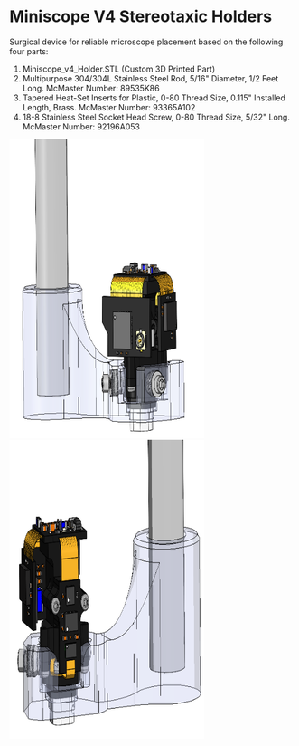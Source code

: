 # Miniscope V4 Stereotaxic Holders
Surgical device for reliable microscope placement based on the following four parts:

1. Miniscope_v4_Holder.STL (Custom 3D Printed Part)
2. Multipurpose 304/304L Stainless Steel Rod, 5/16" Diameter, 1/2 Feet Long. McMaster Number: 89535K86
3. Tapered Heat-Set Inserts for Plastic, 0-80 Thread Size, 0.115" Installed Length, Brass. McMaster Number: 93365A102
4. 18-8 Stainless Steel Socket Head Screw, 0-80 Thread Size, 5/32" Long. McMaster Number: 92196A053


<img src="Images/A1.PNG" alt="View 1." width="345" height="528"><br>
<img src="Images/A2.PNG" alt="View 1." width="345" height="528"><br>
